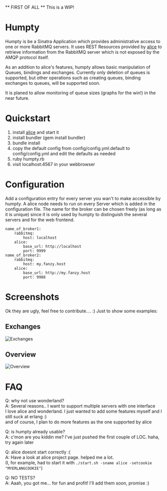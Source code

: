 ** FIRST OF ALL **
This is a WIP!

Humpty
======

Humpty is be a Sinatra Application which provides administrative access to one or more RabbitMQ servers. It uses REST Resources provided by [alice](http://github.com/auser/alice) to retrieve information from the RabbitMQ server which is not exposed by the AMQP protocol itself.

As an addition to alice's features, humpty allows basic manipulation of Queues, bindings and exchanges. Currently only deletion of queues is supported, but other operations such as creating queues, binding exchanges to queues, will be supported soon.

It is planed to allow monitoring of queue sizes (graphs for the win!) in the near future.

Quickstart
==========
1. install [alice](http://github.com/auser/alice) and start it
2. install bundler (gem install bundler)
3. bundle install
4. copy the default config from config/config.yml.default to config/config.yml and edit the defaults as needed
4. ruby humpty.rb
5. visit localhost:4567 in your webbrowser

Configuration
=============
Add a configuration entry for every server you wan't to make accessible by humpty. A alice node needs to run on every Server which is added in the configuration file. The name for the broker can be chosen freely (as long as it is unique) since it is only used by humpty to distinguish the several servers and for the web frontend.

    name_of_broker1:
        rabbitmq:
            host: localhost
        alice:
            base_url: http://localhost
            port: 9999
    name_of_broker2:
        rabbitmq:
            host: my.fanzy.host
        alice:
            base_url: http://my.fanzy.host
            port: 9988

Screenshots
===========

Ok they are ugly, feel free to contribute.... :)
Just to show some examples:

Exchanges
---------
![Exchanges](http://img.skitch.com/20091124-cjb369uj558x6k29mfbj2dkgr5.png)

Overview
--------
![Overview](http://img.skitch.com/20091124-j8ryys3bty24fstdh618h4rg4r.png)

FAQ
===
Q: why not use wonderland?<br/>
A: Several reasons.. I want to support multiple servers with one interface<br/>
   I love alice and wonderland. I just wanted to add some features myself and I still suck at erlang :)<br/>
   and of course, I plan to do more features as the one supported by alice

Q: is humpty already usable?<br/>
A: c'mon are you kiddin me? I've just pushed the first couple of LOC. haha, try again later

Q: alice doesnt start correctly :(<br/>
A: Have a look at alice project page. helped me a lot.<br/>
   (I, for example, had to start it with `./start.sh -sname alice -setcookie "MYERLANGCOOKIE"`)
   
Q: NO TESTS?<br/>
A: Aaah, you got me... for fun and profit! I'll add them soon, promise :)
